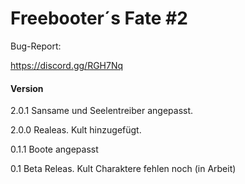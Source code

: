 ﻿Freebooter´s Fate #2
=================

Bug-Report:

https://discord.gg/RGH7Nq



#### Version ####

2.0.1 Sansame und Seelentreiber angepasst.

2.0.0 Realeas. Kult hinzugefügt.

0.1.1 Boote angepasst

0.1 Beta Releas. Kult Charaktere fehlen noch (in Arbeit)
    

